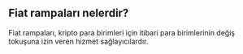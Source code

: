 ## Fiat rampaları nelerdir?

Fiat rampaları, kripto para birimleri için itibari para birimlerinin değiş tokuşuna izin veren hizmet sağlayıcılardır.